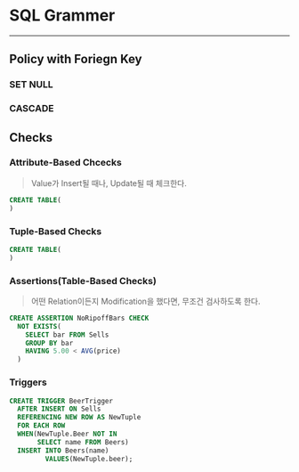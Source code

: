 # SQL Grammer
---
## Policy with Foriegn Key
### SET NULL
### CASCADE

## Checks
### Attribute-Based Chcecks
> Value가 Insert될 때나, Update될 때 체크한다.  
```SQL
CREATE TABLE(
)
```

### Tuple-Based Checks
```SQL
CREATE TABLE(
)
```

### Assertions(Table-Based Checks)
> 어떤 Relation이든지 Modification을 했다면, 무조건 검사하도록 한다.  
```SQL
CREATE ASSERTION NoRipoffBars CHECK
  NOT EXISTS(
    SELECT bar FROM Sells
    GROUP BY bar
    HAVING 5.00 < AVG(price)
  )
```

### Triggers
```SQL
CREATE TRIGGER BeerTrigger
  AFTER INSERT ON Sells
  REFERENCING NEW ROW AS NewTuple
  FOR EACH ROW
  WHEN(NewTuple.Beer NOT IN
       SELECT name FROM Beers)
  INSERT INTO Beers(name)
         VALUES(NewTuple.beer);
```
